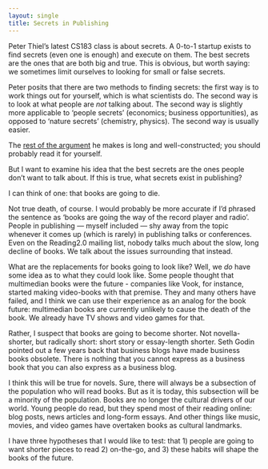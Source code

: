 ```yaml
---
layout: single
title: Secrets in Publishing
---
```

<p>Peter Thiel&#8217;s latest CS183 class is about secrets. A 0-to-1 startup exists to find secrets (even one is enough) and execute on them. The best secrets are the ones that are both big and true. This is obvious, but worth saying: we sometimes limit ourselves to looking for small or false secrets.</p>

<p>Peter posits that there are two methods to finding secrets: the first way is to work things out for yourself, which is what scientists do. The second way is to look at what people are <em>not</em> talking about. The second way is slightly more applicable to &#8216;people secrets&#8217; (economics; business opportunities), as opposed to &#8216;nature secrets&#8217; (chemistry, physics). The second way is usually easier.</p>

<p>The <a href="http://blakemasters.tumblr.com/post/22866240816/peter-thiels-cs183-startup-class-11-notes-essay">rest of the argument</a> he makes is long and well-constructed; you should probably read it for yourself.  </p>

<p>But I want to examine his idea that the best secrets are the ones people don&#8217;t want to talk about. If this is true, what secrets exist in publishing?</p>

<p>I can think of one: that books are going to die.</p>

<p>Not true death, of course. I would probably be more accurate if I&#8217;d phrased the sentence as &#8216;books are going the way of the record player and radio&#8217;. People in publishing &#8212; myself included &#8212; shy away from the topic whenever it comes up (which is rarely) in publishing talks or conferences. Even on the Reading2.0 mailing list, nobody talks much about the slow, long decline of books. We talk about the issues surrounding that instead.</p>

<p>What are the replacements for books going to look like? Well, we <em>do </em>have some idea as to what they could look like. Some people thought that multimedian books were the future - companies like Vook, for instance, started making video-books with that premise. They and many others have failed, and I think we can use their experience as an analog for the book future: multimedian books are currently unlikely to cause the death of the book. We already have TV shows and video games for that.</p>

<p>Rather, I suspect that books are going to become shorter. Not novella-shorter, but radically short: short story or essay-length shorter. Seth Godin pointed out a few years back that business blogs have made business books obsolete. There is nothing that you cannot express as a business book that you can also express as a business blog.</p>

<p>I think this will be true for novels. Sure, there will always be a subsection of the population who will read books. But as it is today, this subsection will be a minority of the population. Books are no longer the cultural drivers of our world. Young people do read, but they spend most of their reading online: blog posts, news articles and long-form essays. And other things like music, movies, and video games have overtaken books as cultural landmarks.</p>

<p>I have three hypotheses that I would like to test: that 1) people are going to want shorter pieces to read 2) on-the-go, and 3) these habits will shape the books of the future.</p>

